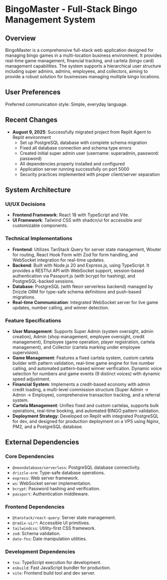 # BingoMaster - Full-Stack Bingo Management System

## Overview
BingoMaster is a comprehensive full-stack web application designed for managing bingo games in a multi-location business environment. It provides real-time game management, financial tracking, and cartela (bingo card) management capabilities. The system supports a hierarchical user structure including super admins, admins, employees, and collectors, aiming to provide a robust solution for businesses managing multiple bingo locations.

## User Preferences
Preferred communication style: Simple, everyday language.

## Recent Changes
- **August 9, 2025**: Successfully migrated project from Replit Agent to Replit environment
  - Set up PostgreSQL database with complete schema migration
  - Fixed all database connection and schema type errors
  - Created initial super admin user (username: superadmin, password: password)
  - All dependencies properly installed and configured
  - Application server running successfully on port 5000
  - Security practices implemented with proper client/server separation

## System Architecture

### UI/UX Decisions
- **Frontend Framework**: React 18 with TypeScript and Vite.
- **UI Framework**: Tailwind CSS with shadcn/ui for accessible and customizable components.

### Technical Implementations
- **Frontend**: Utilizes TanStack Query for server state management, Wouter for routing, React Hook Form with Zod for form handling, and WebSocket integration for real-time updates.
- **Backend**: Built with Node.js 20 and Express.js, using TypeScript. It provides a RESTful API with WebSocket support, session-based authentication via Passport.js (with bcrypt for hashing), and PostgreSQL-backed sessions.
- **Database**: PostgreSQL (with Neon serverless backend) managed by Drizzle ORM for type-safe schema definitions and push-based migrations.
- **Real-time Communication**: Integrated WebSocket server for live game updates, number calling, and winner detection.

### Feature Specifications
- **User Management**: Supports Super Admin (system oversight, admin creation), Admin (shop management, employee oversight, credit management), Employee (game operation, player registration, cartela management), and Collector (cartela marking under employee supervision).
- **Game Management**: Features a fixed cartela system, custom cartela builder with pattern validation, real-time game engine for live number calling, and automated pattern-based winner verification. Dynamic voice selection for numbers and game events (9 distinct voices) with dynamic speed adjustment.
- **Financial System**: Implements a credit-based economy with admin credit loading, a multi-level commission structure (Super Admin → Admin → Employee), comprehensive transaction tracking, and a referral system.
- **Cartela Management**: Unifies fixed and custom cartelas, supports bulk operations, real-time booking, and automated BINGO pattern validation.
- **Deployment Strategy**: Developed on Replit with integrated PostgreSQL for dev, and designed for production deployment on a VPS using Nginx, PM2, and a PostgreSQL database.

## External Dependencies

### Core Dependencies
- `@neondatabase/serverless`: PostgreSQL database connectivity.
- `drizzle-orm`: Type-safe database operations.
- `express`: Web server framework.
- `ws`: WebSocket server implementation.
- `bcrypt`: Password hashing and verification.
- `passport`: Authentication middleware.

### Frontend Dependencies
- `@tanstack/react-query`: Server state management.
- `@radix-ui/*`: Accessible UI primitives.
- `tailwindcss`: Utility-first CSS framework.
- `zod`: Schema validation.
- `date-fns`: Date manipulation utilities.

### Development Dependencies
- `tsx`: TypeScript execution for development.
- `esbuild`: Fast JavaScript bundler for production.
- `vite`: Frontend build tool and dev server.